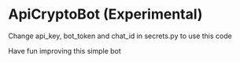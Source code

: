 # ApiCryptoBot (Experimental)
Change api_key, bot_token and chat_id in secrets.py to use this code

Have fun improving this simple bot
